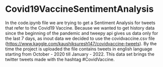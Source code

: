 # Covid19VaccineSentimentAnalysis

In the code.ipynb file we are trying to get a Sentiment Analysis for tweets that refer to the Covid19 Vaccine. Because we wanted to get history data since the beginning of the pandemic and tweepy api gives us data only for the last 7 days, as inout data we decided to use the covidvaccine.csv file (https://www.kaggle.com/kaushiksuresh147/covidvaccine-tweets). By the time the project is uploaded the file contains tweets in english language starting from October - 2020 till January - 2022. This data set brings the twitter tweets made with the hashtag #CovidVaccine.
